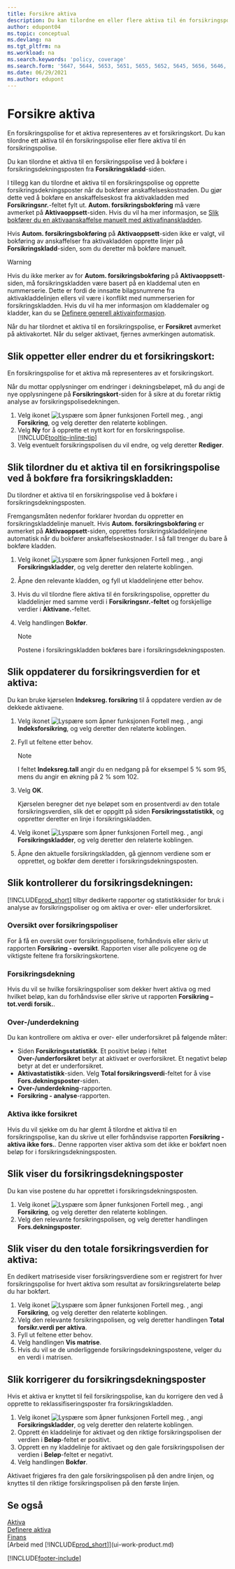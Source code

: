 ```yaml
---
title: Forsikre aktiva
description: Du kan tilordne en eller flere aktiva til én forsikringspolise ved å bokføre i forsikringsdekningsposten fra **Forsikringskladd**-siden.
author: edupont04
ms.topic: conceptual
ms.devlang: na
ms.tgt_pltfrm: na
ms.workload: na
ms.search.keywords: 'policy, coverage'
ms.search.form: '5647, 5644, 5653, 5651, 5655, 5652, 5645, 5656, 5646, 5648, 9275'
ms.date: 06/29/2021
ms.author: edupont
---
```

# <a name="insure-fixed-assets"></a><a name="insure-fixed-assets"></a>Forsikre aktiva
En forsikringspolise for et aktiva representeres av et forsikringskort. Du kan tilordne ett aktiva til én forsikringspolise eller flere aktiva til én forsikringspolise.

Du kan tilordne et aktiva til en forsikringspolise ved å bokføre i forsikringsdekningsposten fra **Forsikringskladd**-siden.

I tillegg kan du tilordne et aktiva til en forsikringspolise og opprette forsikringsdekningsposter når du bokfører anskaffelseskostnaden. Du gjør dette ved å bokføre en anskaffelseskost fra aktivakladden med **Forsikringsnr.**-feltet fylt ut. **Autom. forsikringsbokføring** må være avmerket på **Aktivaoppsett**-siden. Hvis du vil ha mer informasjon, se [Slik bokfører du en aktivaanskaffelse manuelt med aktivafinanskladden](fa-how-acquire.md#to-post-a-fixed-asset-acquisition-manually-with-the-fixed-asset-gl-journal).

Hvis **Autom. forsikringsbokføring** på **Aktivaoppsett**-siden ikke er valgt, vil bokføring av anskaffelser fra aktivakladden opprette linjer på **Forsikringskladd**-siden, som du deretter må bokføre manuelt.

> [!WARNING]  
>   Hvis du ikke merker av for **Autom. forsikringsbokføring** på **Aktivaoppsett**-siden, må forsikringskladden være basert på en kladdemal uten en nummerserie. Dette er fordi de innsatte bilagsnumrene fra aktivakladdelinjen ellers vil være i konflikt med nummerserien for forsikringskladden. Hvis du vil ha mer informasjon om kladdemaler og kladder, kan du se [Definere generell aktivainformasjon](fa-how-setup-general.md).

Når du har tilordnet et aktiva til en forsikringspolise, er **Forsikret** avmerket på aktivakortet. Når du selger aktivaet, fjernes avmerkingen automatisk.

## <a name="to-create-or-modify-an-insurance-card"></a><a name="to-create-or-modify-an-insurance-card"></a>Slik oppetter eller endrer du et forsikringskort:
En forsikringspolise for et aktiva må representeres av et forsikringskort.

Når du mottar opplysninger om endringer i dekningsbeløpet, må du angi de nye opplysningene på **Forsikringskort**-siden for å sikre at du foretar riktig analyse av forsikringspolisedekningen.  

1. Velg ikonet ![Lyspære som åpner funksjonen Fortell meg.](media/ui-search/search_small.png "Fortell hva du vil gjøre") , angi **Forsikring**, og velg deretter den relaterte koblingen.
2. Velg **Ny** for å opprette et nytt kort for en forsikringspolise. [!INCLUDE[tooltip-inline-tip](includes/tooltip-inline-tip_md.md)]
3. Velg eventuelt forsikringspolisen du vil endre, og velg deretter **Rediger**.

## <a name="to-assign-a-fixed-asset-to-an-insurance-policy-by-posting-from-the-insurance-journal"></a><a name="to-assign-a-fixed-asset-to-an-insurance-policy-by-posting-from-the-insurance-journal"></a>Slik tilordner du et aktiva til en forsikringspolise ved å bokføre fra forsikringskladden:
Du tilordner et aktiva til en forsikringspolise ved å bokføre i forsikringsdekningsposten.  

Fremgangsmåten nedenfor forklarer hvordan du oppretter en forsikringskladdelinje manuelt. Hvis **Autom. forsikringsbokføring** er avmerket på **Aktivaoppsett**-siden, opprettes forsikringskladdelinjene automatisk når du bokfører anskaffelseskostnader. I så fall trenger du bare å bokføre kladden.  

1. Velg ikonet ![Lyspære som åpner funksjonen Fortell meg.](media/ui-search/search_small.png "Fortell hva du vil gjøre") , angi **Forsikringskladder**, og velg deretter den relaterte koblingen.  
2. Åpne den relevante kladden, og fyll ut kladdelinjene etter behov.  
3. Hvis du vil tilordne flere aktiva til én forsikringspolise, oppretter du kladdelinjer med samme verdi i **Forsikringsnr.-feltet** og forskjellige verdier i **Aktivane.**-feltet.  
4. Velg handlingen **Bokfør**.  

    > [!NOTE]  
    >   Postene i forsikringskladden bokføres bare i forsikringsdekningsposten.  

## <a name="to-update-the-insurance-value-of-a-fixed-asset"></a><a name="to-update-the-insurance-value-of-a-fixed-asset"></a>Slik oppdaterer du forsikringsverdien for et aktiva:
Du kan bruke kjørselen **Indeksreg. forsikring** til å oppdatere verdien av de dekkede aktivaene.  

1. Velg ikonet ![Lyspære som åpner funksjonen Fortell meg.](media/ui-search/search_small.png "Fortell hva du vil gjøre") , angi **Indeksforsikring**, og velg deretter den relaterte koblingen.
2. Fyll ut feltene etter behov.

    > [!NOTE]  
    >   I feltet **Indeksreg.tall** angir du en nedgang på for eksempel 5 % som 95, mens du angir en økning på 2 % som 102.  
3. Velg **OK**.  

   Kjørselen beregner det nye beløpet som en prosentverdi av den totale forsikringsverdien, slik det er oppgitt på siden **Forsikringsstatistikk**, og oppretter deretter en linje i forsikringskladden.  
4. Velg ikonet ![Lyspære som åpner funksjonen Fortell meg.](media/ui-search/search_small.png "Fortell hva du vil gjøre") , angi **Forsikringskladder**, og velg deretter den relaterte koblingen.  
5. Åpne den aktuelle forsikringskladden, gå gjennom verdiene som er opprettet, og bokfør dem deretter i forsikringsdekningsposten.  

## <a name="to-monitor-insurance-coverage"></a><a name="to-monitor-insurance-coverage"></a>Slik kontrollerer du forsikringsdekningen:
[!INCLUDE[prod_short](includes/prod_short.md)] tilbyr dedikerte rapporter og statistikksider for bruk i analyse av forsikringspoliser og om aktiva er over- eller underforsikret.  

### <a name="overview-of-insurance-policies"></a><a name="overview-of-insurance-policies"></a>Oversikt over forsikringspoliser
For å få en oversikt over forsikringspolisene, forhåndsvis eller skriv ut rapporten **Forsikring - oversikt**. Rapporten viser alle policyene og de viktigste feltene fra forsikringskortene.  

### <a name="insurance-coverage"></a><a name="insurance-coverage"></a>Forsikringsdekning
Hvis du vil se hvilke forsikringspoliser som dekker hvert aktiva og med hvilket beløp, kan du forhåndsvise eller skrive ut rapporten **Forsikring – tot.verdi forsik.**.  

### <a name="overunder-coverage"></a><a name="overunder-coverage"></a>Over-/underdekning
Du kan kontrollere om aktiva er over- eller underforsikret på følgende måter:  

* Siden **Forsikringsstatistikk**. Et positivt beløp i feltet **Over-/underforsikret** betyr at aktivaet er overforsikret. Et negativt beløp betyr at det er underforsikret.  
* **Aktivastatistikk**-siden. Velg **Total forsikringsverdi**-feltet for å vise **Fors.dekningsposter**-siden.  
* **Over-/underdekning**-rapporten.  
* **Forsikring - analyse**-rapporten.  

### <a name="uninsured-fixed-assets"></a><a name="uninsured-fixed-assets"></a>Aktiva ikke forsikret
Hvis du vil sjekke om du har glemt å tilordne et aktiva til en forsikringspolise, kan du skrive ut eller forhåndsvise rapporten **Forsikring - aktiva ikke fors.**. Denne rapporten viser aktiva som det ikke er bokført noen beløp for i forsikringsdekningsposten.  

## <a name="to-view-insurance-coverage-ledger-entries"></a><a name="to-view-insurance-coverage-ledger-entries"></a>Slik viser du forsikringsdekningsposter
Du kan vise postene du har opprettet i forsikringsdekningsposten.  

1. Velg ikonet ![Lyspære som åpner funksjonen Fortell meg.](media/ui-search/search_small.png "Fortell hva du vil gjøre") , angi **Forsikring**, og velg deretter den relaterte koblingen.  
2. Velg den relevante forsikringspolisen, og velg deretter handlingen **Fors.dekningsposter**.  

## <a name="to-view-the-total-insurance-value-of-fixed-assets"></a><a name="to-view-the-total-insurance-value-of-fixed-assets"></a>Slik viser du den totale forsikringsverdien for aktiva:
En dedikert matriseside viser forsikringsverdiene som er registrert for hver forsikringspolise for hvert aktiva som resultat av forsikringsrelaterte beløp du har bokført.  

1. Velg ikonet ![Lyspære som åpner funksjonen Fortell meg.](media/ui-search/search_small.png "Fortell hva du vil gjøre") , angi **Forsikring**, og velg deretter den relaterte koblingen.  
2. Velg den relevante forsikringspolisen, og velg deretter handlingen **Total forsikr.verdi per aktiva**.  
3. Fyll ut feltene etter behov.  
4. Velg handlingen **Vis matrise**.  
5. Hvis du vil se de underliggende forsikringsdekningspostene, velger du en verdi i matrisen.  

## <a name="to-correct-insurance-coverage-entries"></a><a name="to-correct-insurance-coverage-entries"></a>Slik korrigerer du forsikringsdekningsposter
Hvis et aktiva er knyttet til feil forsikringspolise, kan du korrigere den ved å opprette to reklassifiseringsposter fra forsikringskladden.  

1. Velg ikonet ![Lyspære som åpner funksjonen Fortell meg.](media/ui-search/search_small.png "Fortell hva du vil gjøre") , angi **Forsikringskladder**, og velg deretter den relaterte koblingen.  
2. Opprett én kladdelinje for aktivaet og den riktige forsikringspolisen der verdien i **Beløp**-feltet er positivt.  
3. Opprett en ny kladdelinje for aktivaet og den gale forsikringspolisen der verdien i **Beløp**-feltet er negativt.  
4. Velg handlingen **Bokfør**.  

Aktivaet frigjøres fra den gale forsikringspolisen på den andre linjen, og knyttes til den riktige forsikringspolisen på den første linjen.  

## <a name="see-also"></a><a name="see-also"></a>Se også
[Aktiva](fa-manage.md)  
[Definere aktiva](fa-setup.md)  
[Finans](finance.md)  
[Arbeid med [!INCLUDE[prod_short](includes/prod_short.md)]](ui-work-product.md)  


[!INCLUDE[footer-include](includes/footer-banner.md)]
